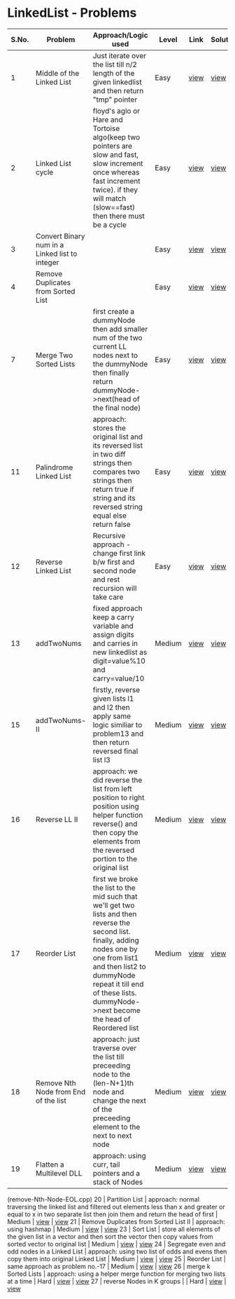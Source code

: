# LinkedList - Problems

S.No. | Problem | Approach/Logic used | Level | Link | Solution |
------|---------|---------------------|-------|------|----------|
1 | Middle of the Linked List | Just iterate over the list till n/2 length of the given linkedlist and then return "tmp" pointer | Easy | [view](https://leetcode.com/problems/middle-of-the-linked-list/) | [view](middle-of-the-LL.cpp) 
2 | Linked List cycle | floyd's aglo or Hare and Tortoise algo(keep two pointers are slow and fast, slow increment once whereas fast increment twice). if they will match (slow==fast) then there must be a cycle | Easy | [view](https://leetcode.com/problems/linked-list-cycle/description/) | [view](LL-cycle.cpp) 
3 | Convert Binary num in a Linked list to integer |  | Easy | [view](https://leetcode.com/problems/convert-binary-number-in-a-linked-list-to-integer/description/) | [view](Convert-binary-num-to-decimal.cpp) 
4 | Remove Duplicates from Sorted List |  | Easy | [view](https://leetcode.com/problems/remove-duplicates-from-sorted-list/) | [view](remove-dups-from-sorted-lst.cpp) 
7 | Merge Two Sorted Lists | first create a dummyNode then add smaller num of the two current LL nodes next to the dummyNode then finally return dummyNode->next(head of the final node) | Easy | [view](https://leetcode.com/problems/merge-two-sorted-lists/description/) | [view](mergeTwoSortedLst.cpp) 
11 | Palindrome Linked List | approach: stores the original list and its reversed list in two diff strings then compares two strings then return true if string and its reversed string equal else return false | Easy | [view](https://leetcode.com/problems/palindrome-linked-list/description/) | [view](palindrome-LL.cpp)
12 | Reverse Linked List | Recursive approach - change first link b/w first and second node and rest recursion will take care | Easy | [view](https://leetcode.com/problems/reverse-linked-list/description/) | [view](reverse-LL.cpp) 
13 | addTwoNums | fixed approach keep a carry variable and assign digits and carries in new linkedlist as digit=value%10 and carry=value/10 | Medium | [view](https://leetcode.com/problems/add-two-numbers/description/) | [view](addTwoNums.cpp)
15 | addTwoNums-II | firstly, reverse given lists l1 and l2 then apply same logic similiar to problem13 and then return reversed final list l3 | Medium | [view](https://leetcode.com/problems/add-two-numbers-ii/description/) | [view](addTwoNums-II.cpp)
16 | Reverse LL II | approach: we did reverse the list from left position to right position using helper function reverse() and then copy the elements from the reversed portion to the original list | Medium | [view](https://leetcode.com/problems/reverse-linked-list-ii/description/) | [view](reverse-LL-II.cpp)
17 | Reorder List | first we broke the list to the mid such that we'll get two lists and then reverse the second list. finally, adding nodes one by one from list1 and then list2 to dummyNode repeat it till end of these lists. dummyNode->next become the head of Reordered list | Medium | [view](https://leetcode.com/problems/reorder-list/description/) | [view](reorder-list.cpp)
18 | Remove Nth Node from End of the list | approach: just traverse over the list till preceeding node to the (len-N+1)th node and change the next of the preceeding element to the next to next node | Medium | [view](https://leetcode.com/problems/remove-nth-node-from-end-of-list/description/) | [view](remove-Nth-Node-EOL.cpp)
19 | Flatten a Multilevel DLL | approach: using curr, tail pointers and a stack of Nodes | Medium | [view](https://leetcode.com/problems/flatten-a-multilevel-doubly-linked-list/description/) | [view](flatten-a-multilevel-DLL.cpp)
(remove-Nth-Node-EOL.cpp)
20 | Partition List | approach: normal traversing the linked list and filtered out elements less than x and greater or equal to x in two separate list then join them and return the head of first | Medium | [view](https://leetcode.com/problems/partition-list/description/) | [view](Partition-list.cpp)
21 | Remove Duplicates from Sorted List II | approach: using hashmap | Medium | [view](https://leetcode.com/problems/remove-duplicates-from-sorted-list-ii/description/) | [view](remove-dups-from-sorted-lst-II.cpp)
23 | Sort List | store all elements of the given list in a vector and then sort the vector then copy values from sorted vector to original list | Medium | [view](https://leetcode.com/problems/sort-list/description/) | [view](sortList.cpp)
24 | Segregate even and odd nodes in a Linked List | approach: using two list of odds and evens then copy them into original Linked List | Medium | [view](https://practice.geeksforgeeks.org/problems/segregate-even-and-odd-nodes-in-a-linked-list5035/1) | [view](segregate-even-odd-nodes-in-LL.cpp)
25 | Reorder List | same approach as problem no.-17 | Medium | [view](https://www.geeksforgeeks.org/rearrange-a-given-linked-list-in-place/) | [view](reorder-list-gfg.cpp)
26 | merge k Sorted Lists | approach: using a helper merge function for merging two lists at a time | Hard | [view](https://leetcode.com/problems/merge-k-sorted-lists/description/) | [view](merge-k-sorted-lsts.cpp)
27 | reverse Nodes in K groups |  | Hard | [view](https://leetcode.com/problems/reverse-nodes-in-k-group/description/) | [view](reverseNodes-in-K-grps.cpp)